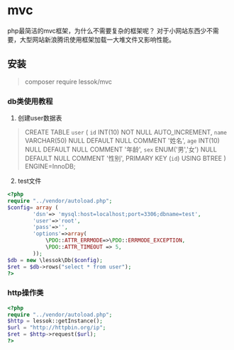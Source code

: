 # mvc
php最简洁的mvc框架，为什么不需要复杂的框架呢？ 对于小网站东西少不需要，大型网站新浪腾讯使用框架加载一大堆文件又影响性能。

## 安装

> composer require lessok/mvc

### db类使用教程

1. 创建user数据表
> CREATE TABLE `user` (
> 	`id` INT(10) NOT NULL AUTO_INCREMENT,
> 	`name` VARCHAR(50) NULL DEFAULT NULL COMMENT '姓名',
> 	`age` INT(10) NULL DEFAULT NULL COMMENT '年龄',
> 	`sex` ENUM('男','女') NULL DEFAULT NULL COMMENT '性别',
> 	PRIMARY KEY (`id`) USING BTREE
> )
> ENGINE=InnoDB;
2. test文件

```php
<?php
require "../vendor/autoload.php";
$config= array (
		'dsn'=> 'mysql:host=localhost;port=3306;dbname=test',
		'user'=>'root',
		'pass'=>'',
		'options'=>array(
		    \PDO::ATTR_ERRMODE=>\PDO::ERRMODE_EXCEPTION,
	      	\PDO::ATTR_TIMEOUT => 5,
		));
$db = new \lessok\Db($config);
$ret = $db->rows("select * from user");
?>
```



### http操作类

```php
<?php
require "../vendor/autoload.php";
$http = lessok::getInstance();
$url = "http://httpbin.org/ip";
$ret = $http->request($url);
?>
```

